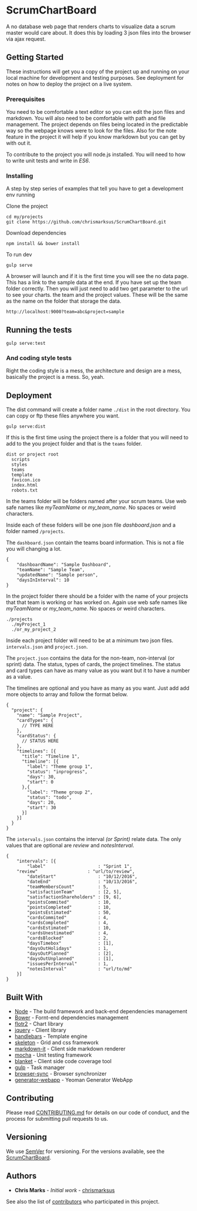 # ScrumChartBoard

A no database web page that renders charts to visualize data a scrum master would care about. It does this by loading 3 json files into the browser via ajax request.

## Getting Started

These instructions will get you a copy of the project up and running on your local machine for development and testing purposes. See deployment for notes on how to deploy the project on a live system.

### Prerequisites

You need to be comfortable a text editor so you can edit the json files and markdown. You will also need to be comfortable with path and file management. The project depends on files being located in the predictable way so the webpage knows were to look for the files. Also for the note feature in the project it will help if you know markdown but you can get by with out it.

To contribute to the project you will node.js installed. You will need to how to write unit tests and write in *ES6*.

### Installing

A step by step series of examples that tell you have to get a development env running

Clone the project

```
cd my/projects
git clone https://github.com/chrismarksus/ScrumChartBoard.git
```

Download dependencies

```
npm install && bower install
```

To run dev
```
gulp serve
```
A browser will launch and if it is the first time you will see the no data page. This has a link to the sample data at the end. If you have set up the team folder correctly. Then you will just need to add two get parameter to the url to see your charts. the team and the project values. These will be the same as the name on the folder that storage the data.

```
http://localhost:9000?team=abc&project=sample
```

## Running the tests

```
gulp serve:test
```

### And coding style tests

Right the coding style is a mess, the architecture and design are a mess, basically the project is a mess. So, yeah.

## Deployment

The dist command will create a folder name ```./dist``` in the root directory. You can copy or ftp these files anywhere you want.

```
gulp serve:dist
```

If this is the first time using the project there is a folder that you will need to add to the you project folder and that is the ```teams``` folder.

```
dist or project root
  scripts
  styles
  teams
  template
  favicon.ico
  index.html
  robots.txt
```
In the teams folder will be folders named after your scrum teams. Use web safe names like *myTeamName* or *my_team_name*. No spaces or weird characters.

Inside each of these folders will be one json file *dashboard.json* and a folder named ```/projects```.

The ```dashboard.json``` contain the teams board information. This is not a file you will changing a lot.

```
{
	"dashboardName": "Sample Dashboard",
	"teamName": "Sample Team",
	"updatedName": "Sample person",
	"daysInInterval": 10
}
```

In the project folder there should be a folder with the name of your projects that that team is working or has worked on. Again use web safe names like *myTeamName* or *my_team_name*. No spaces or weird characters.

```
./projects
  ./myProject_1
  ./or_my_project_2
```

Inside each project folder will need to be at a minimum two json files. ```intervals.json``` and ```project.json```.

The ```project.json``` contains the data for the non-team, non-interval (or sprint) data. The status, types of cards, the project timelines. The status and card types can have as many value as you want but it to have a number as a value.

The timelines are optional and you have as many as you want. Just add add more objects to array and follow the format below.

```
{
  "project": {
    "name": "Sample Project",
    "cardTypes": {
      // TYPE HERE
    },
    "cardStatus": {
      // STATUS HERE
    },
    "timelines": [{
      "title": "Timeline 1",
      "timeline": [{
        "label": "Theme group 1",
        "status": "inprogress",
        "days": 30,
        "start": 0
      },{
        "label": "Theme group 2",
        "status": "todo",
        "days": 20,
        "start": 30
      }]
    }]
  }
}

```

The ```intervals.json``` contains the interval *(or Sprint)* relate data. The only values that are optional are *review* and *notesInterval*.

```
{
	"intervals": [{
		"label"                    : "Sprint 1",
    "review"                   : "url/to/review",
		"dateStart"                : "10/12/2016",
		"dateEnd"                  : "10/13/2016",
		"teamMembersCount"         : 5,
		"satisfactionTeam"         : [2, 5],
		"satisfactionShareholders" : [9, 6],
		"pointsCommited"           : 10,
		"pointsCompleted"          : 10,
		"pointsEstimated"          : 50,
		"cardsCommited"            : 4,
		"cardsCompleted"           : 4,
		"cardsEstimated"           : 10,
		"cardsUnestimated"         : 4,
		"cardsBlocked"             : 2,
		"daysTimebox"              : [1],
		"daysOutHolidays"          : 1,
		"daysOutPlanned"           : [2],
		"daysOutUnplanned"         : [1],
		"issuesPerInterval"        : 1,
		"notesInterval"            : "url/to/md"
	}]
}

```

## Built With

* [Node](https://nodejs.org/en/) - The build framework and back-end dependencies management
* [Bower](https://bower.io/) - Fornt-end dependencies management
* [flotr2](http://www.humblesoftware.com/flotr2/) - Chart library
* [jquery](http://www.dropwizard.io/1.0.2/docs/) - Client library
* [handlebars](http://handlebarsjs.com/) - Template engine
* [skeleton](http://getskeleton.com/) - Grid and css framework
* [markdown-it](https://github.com/markdown-it/markdown-it) - Client side markdown renderer
* [mocha](https://mochajs.org/) - Unit testing framework
* [blanket](http://blanketjs.org/) - Client side code coverage tool
* [gulp](http://gulpjs.com/) - Task manager
* [browser-sync](https://browsersync.io/) - Browser synchronizer
* [generator-webapp](https://github.com/yeoman/generator-webapp) - Yeoman Generator WebApp

## Contributing

Please read [CONTRIBUTING.md](https://gist.github.com/chrismarksus/b4cbebbe93a7269b69a73af7cc4c22be) for details on our code of conduct, and the process for submitting pull requests to us.

## Versioning

We use [SemVer](http://semver.org/) for versioning. For the versions available, see the [ScrumChartBoard](https://github.com/chrismarksus/ScrumChartBoard/tags).

## Authors

* **Chris Marks** - *Initial work* - [chrismarksus](https://github.com/chrismarksus)

See also the list of [contributors](https://github.com/chrismarksus/ScrumChartBoard) who participated in this project.

